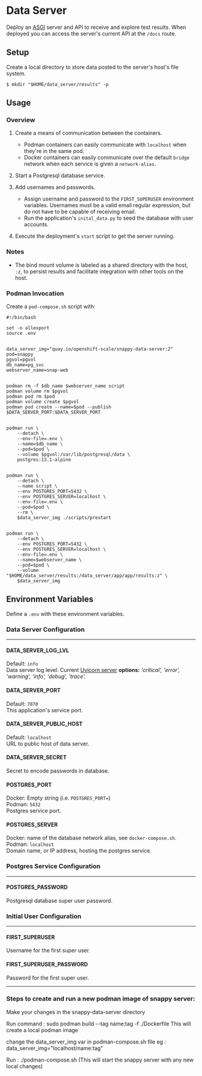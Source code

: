 # Data Server

Deploy an [ASGI](https://asgi.readthedocs.io/en/latest/introduction.html) server and API to receive and explore test results. When deployed you can access the server's current API at the `/docs` route.

## Setup

Create a local directory to store data posted to the server's host's file system.

```shell
$ mkdir "$HOME/data_server/results" -p
```

## Usage

### Overview

1. Create a means of communication between the containers.
    * Podman containers can easily communicate with `localhost` when they're in the same pod.
    * Docker containers can easily communicate over the default `bridge` network when each service is given a `network-alias`.

2. Start a Postgresql database service.

3. Add usernames and passwords. 
    * Assign username and password to the `FIRST_SUPERUSER` environment variables. Usernames must be a valid email regular expression, but do not have to be capable of receiving email.
    * Run the application's `inital_data.py` to seed the database with user accounts. 

4. Execute the deployment's `start` script to get the server running.

### Notes

* The bind mount volume is labeled as a shared directory with the host, `:z`, to persist results and facilitate integration with other tools on the host.

### Podman Invocation

Create a `pod-compose.sh` script with:

```shell
#!/bin/bash

set -o allexport
source .env


data_server_img="quay.io/openshift-scale/snappy-data-server:2"
pod=snappy
pgvol=pgvol
db_name=pg_svc
webserver_name=snap-web


podman rm -f $db_name $webserver_name script
podman volume rm $pgvol
podman pod rm $pod
podman volume create $pgvol
podman pod create --name=$pod --publish $DATA_SERVER_PORT:$DATA_SERVER_PORT


podman run \
    --detach \
    --env-file=.env \
    --name=$db_name \
    --pod=$pod \
    --volume $pgvol:/var/lib/postgresql/data \
    postgres:13.1-alpine
    

podman run \
    --detach \
    --name script \
    --env POSTGRES_PORT=5432 \
    --env POSTGRES_SERVER=localhost \
    --env-file=.env \
    --pod=$pod \
    --rm \
    $data_server_img ./scripts/prestart


podman run \
    --detach \
    --env POSTGRES_PORT=5432 \
    --env POSTGRES_SERVER=localhost \
    --env-file=.env \
    --name=$webserver_name \
    --pod=$pod \
    --volume "$HOME/data_server/results:/data_server/app/app/results:z" \
    $data_server_img
```

## Environment Variables

Define a `.env` with these environment variables.

### Data Server Configuration

---

#### DATA_SERVER_LOG_LVL
Default: `info`  
Data server log level. Current [Uvicorn server](https://www.uvicorn.org) **options:** *'critical', 'error', 'warning', 'info', 'debug', 'trace'.*

#### DATA_SERVER_PORT
Default: `7070`  
This application's service port.

#### DATA_SERVER_PUBLIC_HOST
Default: `localhost`  
URL to public host of data server.

#### DATA_SERVER_SECRET
Secret to encode passwords in database.

#### POSTGRES_PORT
Docker: Empty string  (i.e. `POSTGRES_PORT=`)  
Podman: `5432`  
Postgres service port. 

#### POSTGRES_SERVER
Docker: name of the database network alias, see `docker-compose.sh`.  
Podman: `localhost`  
Domain name, or IP address, hosting the postgres service.

### Postgres Service Configuration

---

#### POSTGRES_PASSWORD
Postgresql database super user password.

### Initial User Configuration

---

#### FIRST_SUPERUSER
Username for the first super user.

#### FIRST_SUPERUSER_PASSWORD
Password for the first super user.

---

### Steps to create and run a new podman image of snappy server: 

Make your changes in the snappy-data-server directory

Run command : sudo podman build --tag name:tag -f ./Dockerfile
This will create a local podman image 

change the data_server_img var in podman-compose.sh file 
eg : data_server_img="localhost/name:tag" 

Run : ./podman-compose.sh (This will start the snappy server with any new local changes)

